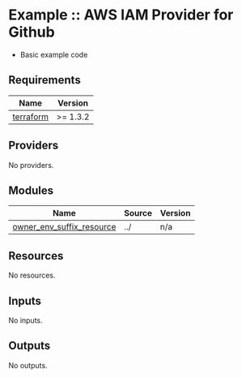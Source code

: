 # Example :: AWS IAM Provider for Github
- Basic example code

## Requirements

| Name | Version |
|------|---------|
| <a name="requirement_terraform"></a> [terraform](#requirement\_terraform) | >= 1.3.2 |

## Providers

No providers.

## Modules

| Name | Source | Version |
|------|--------|---------|
| <a name="module_owner_env_suffix_resource"></a> [owner\_env\_suffix\_resource](#module\_owner\_env\_suffix\_resource) | ../ | n/a |

## Resources

No resources.

## Inputs

No inputs.

## Outputs

No outputs.
